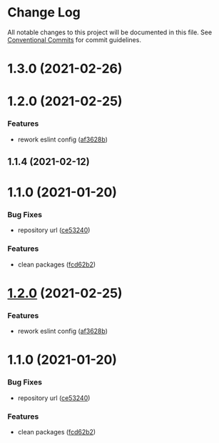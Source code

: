 # Change Log

All notable changes to this project will be documented in this file.
See [Conventional Commits](https://conventionalcommits.org) for commit guidelines.

# 1.3.0 (2021-02-26)



# 1.2.0 (2021-02-25)


### Features

* rework eslint config ([af3628b](https://github.com/hitechline/development/commit/af3628b83adb7982a821cf1722d9f6adccdea689))



## 1.1.4 (2021-02-12)



# 1.1.0 (2021-01-20)


### Bug Fixes

* repository url ([ce53240](https://github.com/hitechline/development/commit/ce53240989b9c810153bddcf1dfb4a89ac1c8fec))


### Features

* clean packages ([fcd62b2](https://github.com/hitechline/development/commit/fcd62b26617409e36b11fbb5cb32e7c54be3d0db))





# [1.2.0](https://github.com/hitechline/development/compare/v1.1.4...v1.2.0) (2021-02-25)


### Features

* rework eslint config ([af3628b](https://github.com/hitechline/development/commit/af3628b83adb7982a821cf1722d9f6adccdea689))





# 1.1.0 (2021-01-20)


### Bug Fixes

* repository url ([ce53240](https://github.com/hitechline/development/commit/ce53240989b9c810153bddcf1dfb4a89ac1c8fec))


### Features

* clean packages ([fcd62b2](https://github.com/hitechline/development/commit/fcd62b26617409e36b11fbb5cb32e7c54be3d0db))
